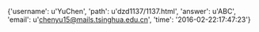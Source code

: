 {'username': u'YuChen', 'path': u'dzd1137/1137.html', 'answer': u'ABC', 'email': u'chenyu15@mails.tsinghua.edu.cn', 'time': '2016-02-22:17:47:23'}